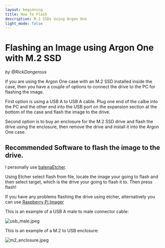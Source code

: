 ```yaml
---
layout: beginning
title: How To Flash
description: M.2 SSDs Using Argon One
light_mode: false
---
```


# Flashing an Image using Argon One with M.2 SSD
_by @RickDangerous_

If you are using the Argon One case with an M.2 SSD installed inside the case, then you
have a couple of options to connect the drive to the PC for flashing the image.

First option is using a USB A to USB A cable.
Plug one end of the calbe into the PC and the other end into the USB port on the expansion section
at the bottom of the case and flash the image to the drive.

Second option is to buy an enclosure for the M.2 SSD drive and flash the drive using the
enclosure, then remove the drive and install it into the Argon One case.

## Recommended Software to flash the image to the drive.

I personally use [balenaEtcher](https://www.balena.io/etcher/).

Using Etcher select flash from file, locate the image your going to flash and
then select target, which is the drive your going to flash it to. Then press flash!

If you have any problems flashing the drive using etcher, alternatively you can use
[Raspberry Pi Imager](https://www.raspberrypi.com/software/)

This is an example of a USB A male to male connector cable:

![usb_male.jpeg](../../../../assets/guides/usb_male.jpg "USB Type A Male to Male Connector")

This is an example of a M.2 to USB enclosure:

![m2_enclosure.jpeg](../../../../assets/guides/m2_enclosure.jpeg "M.2 SSD USB Enclosure")

